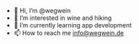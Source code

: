 - 👋 Hi, I’m @wegwein
- 👀 I’m interested in wine and hiking
- 🌱 I’m currently learning app development
- 📫 How to reach me info@wegwein.de

<!---
wegwein/wegwein is a ✨ special ✨ repository because its `README.md` (this file) appears on your GitHub profile.
You can click the Preview link to take a look at your changes.
--->
